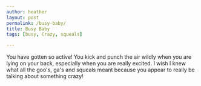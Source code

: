 ```yaml
---
author: heather
layout: post
permalink: /busy-baby/
title: Busy Baby
tags: [busy, Crazy, squeals]

---
```


You have gotten so active! You kick and punch the air wildly when you are lying on your back, especially when you are really excited. I wish I knew what all the goo's, ga's and squeals meant because you appear to really be talking about something crazy!
